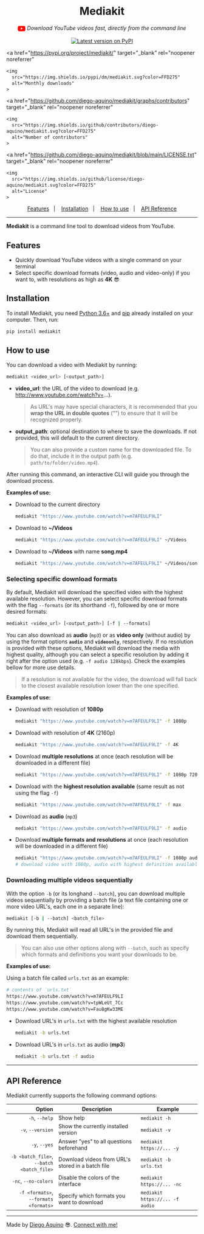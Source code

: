 <h1 align="center">
  Mediakit
</h1>

<p align="center">
  <i>
    <img align="center" src="./.github/icons/youtube.svg" height="20px" alt="YouTube">
    Download YouTube videos fast, directly from the command line
  </i>
</p>

<p align="center">
  <a
    href="https://pypi.org/project/mediakit/"
    target="_blank"
    rel="noopener noreferrer"
  >
    <img
      src="https://img.shields.io/pypi/v/mediakit.svg?color=FFD275&label=PyPI"
      alt="Latest version on PyPI"
    >
  </a>

  <a
    href="https://pypi.org/project/mediakit/"
    target="_blank"
    rel="noopener noreferrer"
  >
    <img
      src="https://img.shields.io/pypi/dm/mediakit.svg?color=FFD275"
      alt="Monthly downloads"
    >
  </a>

  <a
    href="https://github.com/diego-aquino/mediakit/graphs/contributors"
    target="_blank"
    rel="noopener noreferrer"
  >
    <img
      src="https://img.shields.io/github/contributors/diego-aquino/mediakit.svg?color=FFD275"
      alt="Number of contributors"
    >
  </a>

  <a
    href="https://github.com/diego-aquino/mediakit/blob/main/LICENSE.txt"
    target="_blank"
    rel="noopener noreferrer"
  >
    <img
      src="https://img.shields.io/github/license/diego-aquino/mediakit.svg?color=FFD275"
      alt="License"
    >
  </a>
</p>

<p align="center">
  <a href="#features">Features</a>&nbsp;&nbsp;&nbsp;|&nbsp;&nbsp;&nbsp;
  <a href="#installation">Installation</a>&nbsp;&nbsp;&nbsp;|&nbsp;&nbsp;&nbsp;
  <a href="#how-to-use">How to use</a>&nbsp;&nbsp;&nbsp;|&nbsp;&nbsp;&nbsp;
  <a href="#api-reference">API Reference</a>
</p>

---

**Mediakit** is a command line tool to download videos from YouTube.

## Features

- Quickly download YouTube videos with a single command on your terminal
- Select specific download formats (video, audio and video-only) if you want to, with resolutions as high as **4K** :sunglasses:

## Installation

To install Mediakit, you need [Python 3.6+](https://www.python.org/downloads/) and [pip](https://pip.pypa.io/en/stable/installing/) already installed on your computer. Then, run:

```bash
pip install mediakit
```

## How to use

You can download a video with Mediakit by running:

```bash
mediakit <video_url> [<output_path>]
```

- **video_url**: the URL of the video to download (e.g. http://www.youtube.com/watch?v=...).

  > As URL's may have special characters, it is recommended that you **wrap the URL in double quotes** ("") to ensure that it will be recognized properly.

- **output_path**: optional destination to where to save the downloads. If not provided, this will default to the current directory.

  > You can also provide a custom name for the downloaded file. To do that, include it in the output path (e.g. `path/to/folder/video.mp4`).

After running this command, an interactive CLI will guide you through the download process.

**Examples of use:**
- Download to the current directory
  ```bash
  mediakit "https://www.youtube.com/watch?v=m7AFEULF9LI"
  ```

- Download to **~/Videos**
  ```bash
  mediakit "https://www.youtube.com/watch?v=m7AFEULF9LI" ~/Videos
  ```

- Download to **~/Videos** with name **song.mp4**
  ```bash
  mediakit "https://www.youtube.com/watch?v=m7AFEULF9LI" ~/Videos/song.mp4
  ```

### Selecting specific download formats

By default, Mediakit will download the specified video with the highest available resolution. However, you can select specific download formats with the flag `--formats` (or its shorthand `-f`), followed by one or more desired formats:

```bash
mediakit <video_url> [<output_path>] [-f | --formats]
```

You can also download as **audio** (`mp3`) or as **video only** (without audio) by using the format options **`audio`** and **`videoonly`**, respectively. If no resolution is provided with these options, Mediakit will download the media with highest quality, although you can select a specific resolution by adding it right after the option used (e.g. `-f audio 128kbps`). Check the examples bellow for more use details.

> If a resolution is not available for the video, the download will fall back to the closest available resolution lower than the one specified.

**Examples of use:**
- Download with resolution of **1080p**
  ```bash
  mediakit "https://www.youtube.com/watch?v=m7AFEULF9LI" -f 1080p
  ```

- Download with resolution of **4K** (2160p)
  ```bash
  mediakit "https://www.youtube.com/watch?v=m7AFEULF9LI" -f 4K
  ```

- Download **multiple resolutions** at once (each resolution will be downloaded in a different file)
  ```bash
  mediakit "https://www.youtube.com/watch?v=m7AFEULF9LI" -f 1080p 720p
  ```

- Download with the **highest resolution available** (same result as not using the flag `-f`)
  ```bash
  mediakit "https://www.youtube.com/watch?v=m7AFEULF9LI" -f max
  ```

- Download as **audio** (`mp3`)
  ```bash
  mediakit "https://www.youtube.com/watch?v=m7AFEULF9LI" -f audio
  ```

- Download **multiple formats and resolutions** at once (each resolution will be downloaded in a different file)
  ```bash
  mediakit "https://www.youtube.com/watch?v=m7AFEULF9LI" -f 1080p audio videoonly 720p
  # download video with 1080p, audio with highest definition available and video-only (without audio) with 720p
  ```

### Downloading multiple videos sequentially

With the option `-b` (or its longhand `--batch`), you can download multiple videos sequentially by providing a batch file (a text file containing one or more video URL's, each one in a separate line):

```bash
mediakit [-b | --batch] <batch_file>
```

By running this, Mediakit will read all URL's in the provided file and download them sequentially.

> You can also use other options along with `--batch`, such as specify which formats and definitions you want your downloads to be.

**Examples of use:**

Using a batch file called `urls.txt` as an example:
  ```bash
  # contents of `urls.txt`
  https://www.youtube.com/watch?v=m7AFEULF9LI
  https://www.youtube.com/watch?v=tpWLeUt_7Cc
  https://www.youtube.com/watch?v=Fau8gKw33ME
  ```

- Download URL's in `urls.txt` with the highest available resolution
  ```bash
  mediakit -b urls.txt
  ```

- Download URL's in `urls.txt` as audio (**mp3**)
  ```bash
  mediakit -b urls.txt -f audio
  ```

---

## API Reference

Mediakit currently supports the following command options:

| Option | Description | Example |
|-:|-|-|
| `-h`, `--help` | Show help | `mediakit -h` |
| `-v`, `--version` | Show the currently installed version | `mediakit -v` |
| `-y`, `--yes` | Answer "yes" to all questions beforehand | `mediakit https://... -y` |
| `-b <batch_file>`, <br /> `--batch <batch_file>` | Download videos from URL's stored in a batch file | `mediakit -b urls.txt` |
| `-nc`, `--no-colors` | Disable the colors of the interface | `mediakit https://... -nc` |
| `-f <formats>`, <br /> `--formats <formats>` | Specify which formats you want to download | `mediakit https://... -f audio` |

---

Made by [Diego Aquino](https://github.com/diego-aquino/) :sunglasses:. [Connect with me!](https://www.linkedin.com/in/diego-aquino)
